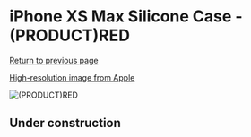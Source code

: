 # iPhone XS Max Silicone Case - (PRODUCT)RED

[Return to previous page](/iphone_x)

[High-resolution image from Apple](https://store.storeimages.cdn-apple.com/8756/as-images.apple.com/is/MRWH2?wid=4500&hei=4500&fmt=png)

<div style="width: 512px"><img src="/almost_uncompressed/MRWH2.webp" alt="(PRODUCT)RED"></div>

## Under construction
